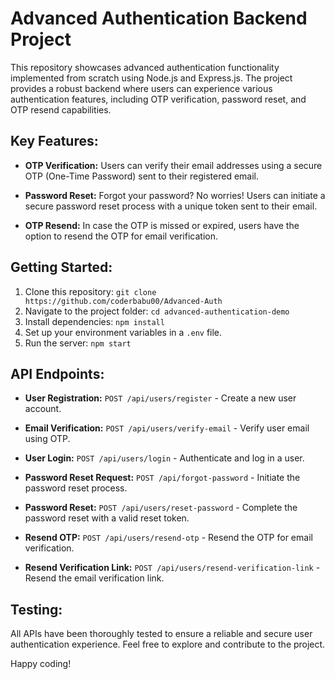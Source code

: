 # Advanced Authentication Backend Project

This repository showcases advanced authentication functionality implemented from scratch using Node.js and Express.js. The project provides a robust backend where users can experience various authentication features, including OTP verification, password reset, and OTP resend capabilities.

## Key Features:

- **OTP Verification:** Users can verify their email addresses using a secure OTP (One-Time Password) sent to their registered email.

- **Password Reset:** Forgot your password? No worries! Users can initiate a secure password reset process with a unique token sent to their email.

- **OTP Resend:** In case the OTP is missed or expired, users have the option to resend the OTP for email verification.

## Getting Started:

1. Clone this repository: `git clone https://github.com/coderbabu00/Advanced-Auth`
2. Navigate to the project folder: `cd advanced-authentication-demo`
3. Install dependencies: `npm install`
4. Set up your environment variables in a `.env` file.
5. Run the server: `npm start`

## API Endpoints:

- **User Registration:** `POST /api/users/register` - Create a new user account.

- **Email Verification:** `POST /api/users/verify-email` - Verify user email using OTP.

- **User Login:** `POST /api/users/login` - Authenticate and log in a user.

- **Password Reset Request:** `POST /api/forgot-password` - Initiate the password reset process.

- **Password Reset:** `POST /api/users/reset-password` - Complete the password reset with a valid reset token.

- **Resend OTP:** `POST /api/users/resend-otp` - Resend the OTP for email verification.

- **Resend Verification Link:** `POST /api/users/resend-verification-link` - Resend the email verification link.

## Testing:

All APIs have been thoroughly tested to ensure a reliable and secure user authentication experience. Feel free to explore and contribute to the project.

Happy coding!
